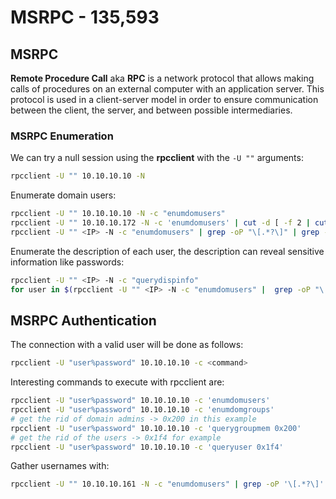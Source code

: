# MSRPC - 135,593

## MSRPC

**Remote Procedure Call** aka **RPC** is a network protocol that allows making calls of procedures on an external computer with an application server. This protocol is used in a client-server model in order to ensure communication between the client, the server, and between possible intermediaries.

### MSRPC Enumeration

We can try a null session using the **rpcclient** with the `-U ""` arguments:

```bash
rpcclient -U "" 10.10.10.10 -N
```

Enumerate domain users:

```bash
rpcclient -U "" 10.10.10.10 -N -c "enumdomusers"
rpcclient -U "" 10.10.10.172 -N -c 'enumdomusers' | cut -d [ -f 2 | cut -d ] -f 1
rpcclient -U "" <IP> -N -c "enumdomusers" | grep -oP "\[.*?\]" | grep -v "0x" | tr -d '[]' > users.txt
```

Enumerate the description of each user, the description can reveal sensitive information like passwords:

```bash
rpcclient -U "" <IP> -N -c "querydispinfo"
for user in $(rpcclient -U "" <IP> -N -c "enumdomusers" |  grep -oP "\[.*?\]" | grep -v "0x" | tr -d '[]'); do echo "$user: $(rpcclient -U "" <IP> -N -c "queryuser $user" | grep "Description" | sed 's/Description ://')"; done
```

## MSRPC Authentication

The connection with a valid user will be done as follows:

```bash
rpcclient -U "user%password" 10.10.10.10 -c <command>
```

Interesting commands to execute with rpcclient are:

```bash
rpcclient -U "user%password" 10.10.10.10 -c 'enumdomusers'
rpcclient -U "user%password" 10.10.10.10 -c 'enumdomgroups'
# get the rid of domain admins -> 0x200 in this example
rpcclient -U "user%password" 10.10.10.10 -c 'querygroupmem 0x200'
# get the rid of the users -> 0x1f4 for example
rpcclient -U "user%password" 10.10.10.10 -c 'queryuser 0x1f4'
```

Gather usernames with:

```bash
rpcclient -U "" 10.10.10.161 -N -c "enumdomusers" | grep -oP '\[.*?\]' | grep "0x" -v | tr -d '[]' > users.txt
```
